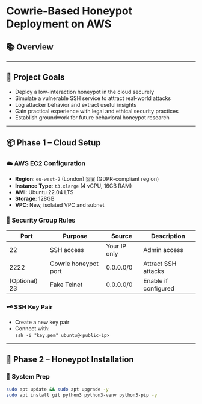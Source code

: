 # Cowrie-Based Honeypot Deployment on AWS

## 📚 Overview

<project intro>

---


## 🎯 Project Goals

- Deploy a low-interaction honeypot in the cloud securely
- Simulate a vulnerable SSH service to attract real-world attacks
- Log attacker behavior and extract useful insights
- Gain practical experience with legal and ethical security practices
- Establish groundwork for future behavioral honeypot research

---

## 📦 Phase 1 – Cloud Setup

### ☁️ AWS EC2 Configuration
- **Region**: `eu-west-2` (London) 🇬🇧 (GDPR-compliant region)
- **Instance Type**: `t3.xlarge` (4 vCPU, 16GB RAM)
- **AMI**: Ubuntu 22.04 LTS
- **Storage**: 128GB
- **VPC**: New, isolated VPC and subnet

### 🔐 Security Group Rules

| Port | Purpose | Source | Description |
|------|---------|--------|-------------|
| 22 | SSH access | Your IP only | Admin access |
| 2222 | Cowrie honeypot port | 0.0.0.0/0 | Attract SSH attacks |
| (Optional) 23 | Fake Telnet | 0.0.0.0/0 | Enable if configured |

### 🗝️ SSH Key Pair
- Create a new key pair
- Connect with:  
  `ssh -i "key.pem" ubuntu@<public-ip>`

---

## 🧪 Phase 2 – Honeypot Installation

### 🔧 System Prep

```bash
sudo apt update && sudo apt upgrade -y
sudo apt install git python3 python3-venv python3-pip -y
